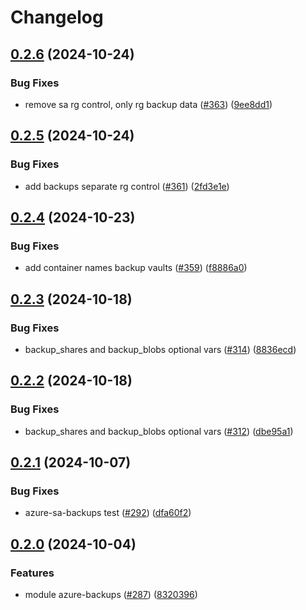# Changelog

## [0.2.6](https://github.com/prefapp/tfm/compare/azure-sa-backup-v0.2.5...azure-sa-backup-v0.2.6) (2024-10-24)


### Bug Fixes

* remove sa rg control, only rg backup data ([#363](https://github.com/prefapp/tfm/issues/363)) ([9ee8dd1](https://github.com/prefapp/tfm/commit/9ee8dd192df77e354a354d67b83f448a6ef54595))

## [0.2.5](https://github.com/prefapp/tfm/compare/azure-sa-backup-v0.2.4...azure-sa-backup-v0.2.5) (2024-10-24)


### Bug Fixes

* add backups separate rg control ([#361](https://github.com/prefapp/tfm/issues/361)) ([2fd3e1e](https://github.com/prefapp/tfm/commit/2fd3e1ebe01478787ca373aff57ba75cb75ceb00))

## [0.2.4](https://github.com/prefapp/tfm/compare/azure-sa-backup-v0.2.3...azure-sa-backup-v0.2.4) (2024-10-23)


### Bug Fixes

* add container names backup vaults ([#359](https://github.com/prefapp/tfm/issues/359)) ([f8886a0](https://github.com/prefapp/tfm/commit/f8886a042307a198532676615df17755cd89a53a))

## [0.2.3](https://github.com/prefapp/tfm/compare/azure-sa-backup-v0.2.2...azure-sa-backup-v0.2.3) (2024-10-18)


### Bug Fixes

* backup_shares and backup_blobs optional vars ([#314](https://github.com/prefapp/tfm/issues/314)) ([8836ecd](https://github.com/prefapp/tfm/commit/8836ecda4958bc9b12cb723b7769f141f95c7bfa))

## [0.2.2](https://github.com/prefapp/tfm/compare/azure-sa-backup-v0.2.1...azure-sa-backup-v0.2.2) (2024-10-18)


### Bug Fixes

* backup_shares and backup_blobs optional vars ([#312](https://github.com/prefapp/tfm/issues/312)) ([dbe95a1](https://github.com/prefapp/tfm/commit/dbe95a1808dd27296885f3524fdf94a4fb704de2))

## [0.2.1](https://github.com/prefapp/tfm/compare/azure-sa-backup-v0.2.0...azure-sa-backup-v0.2.1) (2024-10-07)


### Bug Fixes

* azure-sa-backups test ([#292](https://github.com/prefapp/tfm/issues/292)) ([dfa60f2](https://github.com/prefapp/tfm/commit/dfa60f2066359abba7e0714c15c2de92c027ce54))

## [0.2.0](https://github.com/prefapp/tfm/compare/azure-sa-backup-v0.1.0...azure-sa-backup-v0.2.0) (2024-10-04)


### Features

* module azure-backups ([#287](https://github.com/prefapp/tfm/issues/287)) ([8320396](https://github.com/prefapp/tfm/commit/8320396aa2b5a602ea2640503be27eb1069f78df))
